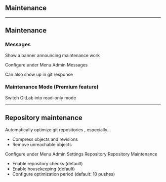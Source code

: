 <!-- .slide: id="gitlab_maintenance" class="vertical-center" -->

<i class="fa-duotone fa-triangle-person-digging fa-8x fa-duotone-colors" style="float: right; color: grey;"></i>

## Maintenance

---

## Maintenance

<i class="fa-duotone fa-triangle-exclamation fa-4x fa-duotone-colors" style="float: right;"></i>

### Messages

Show a banner announcing maintenance work [](https://docs.gitlab.com/ee/administration/broadcast_messages.html)

Configure under Menu <i class="fa-regular fa-arrow-right"></i> Admin <i class="fa-regular fa-arrow-right"></i> Messages

Can also show up in git response

### Maintenance Mode (Premium feature)

Switch GitLab into read-only mode [](https://docs.gitlab.com/ee/administration/maintenance_mode/)

---

## Repository maintenance

<i class="fa-brands fa-git-alt fa-4x" style="float: right;"></i>

Automatically optimize git repositories [](https://docs.gitlab.com/ee/administration/housekeeping.html), especially...
- Compress objects and revisions
- Remove unreachable objects

Configure under Menu <i class="fa-regular fa-arrow-right"></i> Admin <i class="fa-regular fa-arrow-right"></i> Settings <i class="fa-regular fa-arrow-right"></i> Repository <i class="fa-regular fa-arrow-right"></i> Repository Maintenance
- Enable repository checks (default)
- Enable housekeeping (default)
- Configure optimization period (default: 10 pushes)

